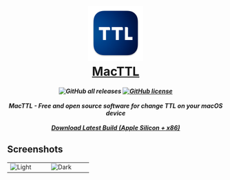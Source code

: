 <h1 align="center">
  <a href="https://github.com/wavetape/MacTTL">
    <img src="Assets/Icon/MacTTL Icon 1024.png" width="128" height="128" />
    <br />
    MacTTL
  </a>
</h1>

<h5 align="center">
    <img alt="GitHub all releases" src="https://img.shields.io/github/downloads/wavetape/MacTTL/total?style=for-the-badge">
    <a href="https://github.com/wavetape/MacTTL/blob/master/LICENSE"><img alt="GitHub license" src="https://img.shields.io/github/license/wavetape/MacTTL?style=for-the-badge"></a>
    <br>
    <br>
    MacTTL - Free and open source software for change TTL on your macOS device
    <br>
    <br>
    <a href="https://github.com/wavetape/MacTTL/releases/latest/download/MacTTL.1.0.dmg">Download Latest Build (Apple Silicon + x86)</a>
  </a>
</h5>

## Screenshots

<table>
  <tbody>
      <td width="33%">
          <img width="500" alt="Light" src="https://user-images.githubusercontent.com/55458918/161005882-1e3785f4-0e68-461d-ac63-dc96a29016a5.png">
      </td>
      <td width="33%">
          <img width="500" alt="Dark" src="https://user-images.githubusercontent.com/55458918/161006564-be129959-5e62-48df-9931-752bb01ad1a5.png">
      </td>
      </td>
    </tr>
  </tbody>
</table>
